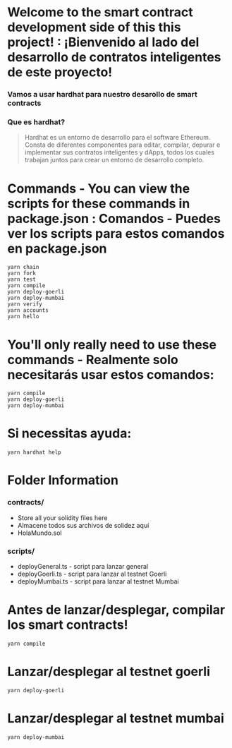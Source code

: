 # Welcome to the smart contract development side of this this project! : ¡Bienvenido al lado del desarrollo de contratos inteligentes de este proyecto!
### Vamos a usar hardhat para nuestro desarollo de smart contracts
### Que es hardhat? 
> Hardhat es un entorno de desarrollo para el software Ethereum. 
> Consta de diferentes componentes para editar, compilar, depurar e implementar sus contratos inteligentes y dApps, todos los cuales trabajan juntos para crear un entorno de desarrollo completo.
# Commands - You can view the scripts for these commands in package.json : Comandos - Puedes ver los scripts para estos comandos en package.json
```
yarn chain
yarn fork
yarn test
yarn compile
yarn deploy-goerli
yarn deploy-mumbai
yarn verify
yarn accounts
yarn hello

```
# You'll only really need to use these commands - Realmente solo necesitarás usar estos comandos:

```
yarn compile
yarn deploy-goerli
yarn deploy-mumbai

```

# Si necessitas ayuda:
```
yarn hardhat help
```

# Folder Information
### contracts/
* Store all your solidity files here 
* Almacene todos sus archivos de solidez aquí
* HolaMundo.sol

### scripts/
* deployGeneral.ts - script para lanzar general
* deployGoerli.ts - script para lanzar al testnet Goerli 
* deployMumbai.ts - script para lanzar al testnet Mumbai

# Antes de lanzar/desplegar, compilar los smart contracts!
```
yarn compile
```
# Lanzar/desplegar al testnet goerli
```
yarn deploy-goerli
```
# Lanzar/desplegar al testnet mumbai
```
yarn deploy-mumbai
```
